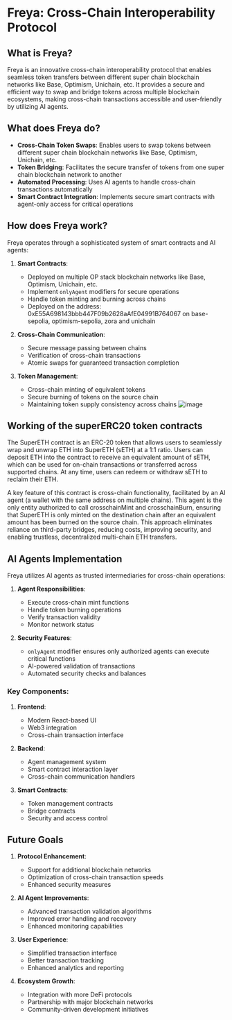 # Freya: Cross-Chain Interoperability Protocol

## What is Freya?

Freya is an innovative cross-chain interoperability protocol that enables seamless token transfers between different super chain blockchain networks like Base, Optimism, Unichain, etc. It provides a secure and efficient way to swap and bridge tokens across multiple blockchain ecosystems, making cross-chain transactions accessible and user-friendly by utilizing AI agents.

## What does Freya do?

- **Cross-Chain Token Swaps**: Enables users to swap tokens between different super chain blockchain networks like Base, Optimism, Unichain, etc.
- **Token Bridging**: Facilitates the secure transfer of tokens from one super chain blockchain network to another
- **Automated Processing**: Uses AI agents to handle cross-chain transactions automatically
- **Smart Contract Integration**: Implements secure smart contracts with agent-only access for critical operations

## How does Freya work?

Freya operates through a sophisticated system of smart contracts and AI agents:

1. **Smart Contracts**: 
   - Deployed on multiple OP stack blockchain networks like Base, Optimism, Unichain, etc.
   - Implement `onlyAgent` modifiers for secure operations
   - Handle token minting and burning across chains
   - Deployed on the address: 0xE55A698143bbb447F09b2628aAfE04991B764067 on base-sepolia, optimism-sepolia, zora and unichain

2. **Cross-Chain Communication**:
   - Secure message passing between chains
   - Verification of cross-chain transactions
   - Atomic swaps for guaranteed transaction completion

3. **Token Management**:
   - Cross-chain minting of equivalent tokens
   - Secure burning of tokens on the source chain
   - Maintaining token supply consistency across chains
![image](https://github.com/user-attachments/assets/6d0f0dee-3148-4242-85f3-c288c5cba6e1)

## Working of the superERC20 token contracts

The SuperETH contract is an ERC-20 token that allows users to seamlessly wrap and unwrap ETH into SuperETH (sETH) at a 1:1 ratio. Users can deposit ETH into the contract to receive an equivalent amount of sETH, which can be used for on-chain transactions or transferred across supported chains. At any time, users can redeem or withdraw sETH to reclaim their ETH.

A key feature of this contract is cross-chain functionality, facilitated by an AI agent (a wallet with the same address on multiple chains). This agent is the only entity authorized to call crosschainMint and crosschainBurn, ensuring that SuperETH is only minted on the destination chain after an equivalent amount has been burned on the source chain. This approach eliminates reliance on third-party bridges, reducing costs, improving security, and enabling trustless, decentralized multi-chain ETH transfers.

## AI Agents Implementation

Freya utilizes AI agents as trusted intermediaries for cross-chain operations:

1. **Agent Responsibilities**:
   - Execute cross-chain mint functions
   - Handle token burning operations
   - Verify transaction validity
   - Monitor network status

2. **Security Features**:
   - `onlyAgent` modifier ensures only authorized agents can execute critical functions
   - AI-powered validation of transactions
   - Automated security checks and balances

### Key Components:

1. **Frontend**:
   - Modern React-based UI
   - Web3 integration
   - Cross-chain transaction interface

2. **Backend**:
   - Agent management system
   - Smart contract interaction layer
   - Cross-chain communication handlers

3. **Smart Contracts**:
   - Token management contracts
   - Bridge contracts
   - Security and access control

## Future Goals

1. **Protocol Enhancement**:
   - Support for additional blockchain networks
   - Optimization of cross-chain transaction speeds
   - Enhanced security measures

2. **AI Agent Improvements**:
   - Advanced transaction validation algorithms
   - Improved error handling and recovery
   - Enhanced monitoring capabilities

3. **User Experience**:
   - Simplified transaction interface
   - Better transaction tracking
   - Enhanced analytics and reporting

4. **Ecosystem Growth**:
   - Integration with more DeFi protocols
   - Partnership with major blockchain networks
   - Community-driven development initiatives
